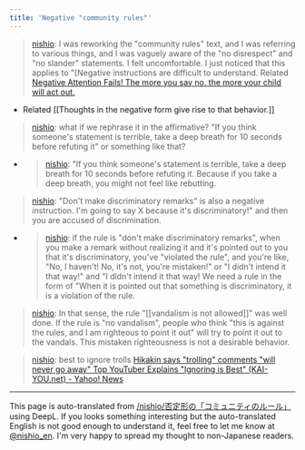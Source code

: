 ```yaml
---
title: 'Negative "community rules"'
---
```


> [nishio](https://twitter.com/nishio/status/1524201660759023616): I was reworking the "community rules" text, and I was referring to various things, and I was vaguely aware of the "no disrespect" and "no slander" statements. I felt uncomfortable.
> I just noticed that this applies to "[Negative instructions are difficult to understand.
> Related [Negative Attention Fails! The more you say no, the more your child will act out.](https://ikariadviser.com/2020/05/28/5-27-2/)
- Related [[Thoughts in the negative form give rise to that behavior.]]

> [nishio](https://twitter.com/nishio/status/1524202003991515136): what if we rephrase it in the affirmative?
> "If you think someone's statement is terrible, take a deep breath for 10 seconds before refuting it" or something like that?
- > [nishio](https://twitter.com/nishio/status/1524202297022365696): "If you think someone's statement is terrible, take a deep breath for 10 seconds before refuting it. Because if you take a deep breath, you might not feel like rebutting.

> [nishio](https://twitter.com/nishio/status/1524203180229533697): "Don't make discriminatory remarks" is also a negative instruction. I'm going to say X because it's discriminatory!" and then you are accused of discrimination.
- > [nishio](https://twitter.com/nishio/status/1524203768593915904): if the rule is "don't make discriminatory remarks", when you make a remark without realizing it and it's pointed out to you that it's discriminatory, you've "violated the rule", and you're like, "No, I haven't! No, it's not, you're mistaken!" or "I didn't intend it that way!" and "I didn't intend it that way! We need a rule in the form of "When it is pointed out that something is discriminatory, it is a violation of the rule.

> [nishio](https://twitter.com/nishio/status/1524209828478201856): In that sense, the rule "[[vandalism is not allowed]]" was well done. If the rule is "no vandalism", people who think "this is against the rules, and I am righteous to point it out" will try to point it out to the vandals. This mistaken righteousness is not a desirable behavior.

> [nishio](https://twitter.com/nishio/status/1524212895273615360): best to ignore trolls
>  [Hikakin says "trolling" comments "will never go away" Top YouTuber Explains "Ignoring is Best" (KAI-YOU.net) - Yahoo! News](https://news.yahoo.co.jp/articles/de24f55555b2fc251c1cded589613baed25a95d9)

---
This page is auto-translated from [/nishio/否定形の「コミュニティのルール」](https://scrapbox.io/nishio/否定形の「コミュニティのルール」) using DeepL. If you looks something interesting but the auto-translated English is not good enough to understand it, feel free to let me know at [@nishio_en](https://twitter.com/nishio_en). I'm very happy to spread my thought to non-Japanese readers.